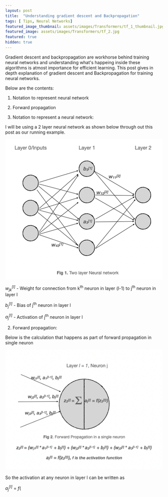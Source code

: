```yaml
---
layout: post
title:  "Understanding gradient descent and Backpropagation"
tags: [ Tips, Neural Networks]
featured_image_thumbnail: assets/images/Transformers/tf_1_thumbnail.jpg
featured_image: assets/images/Transformers/tf_2.jpg
featured: true
hidden: true
---
```



Gradient descent and backpropagation are workhorse behind training neural networks and understanding what's happeing inside these algorithms is atmost importance
for efficient learning. This post gives in depth explanation of gradient descent and Backpropagation for training neural networks.


Below are the contents:

1) Notation to represent neural network
2) Forward propagation



1) Notation to represent a neural network:

I will be using a 2 layer neural network as shown below through out this post as our running example.

<p align="center">
  <img src="https://raw.githubusercontent.com/raviteja-ganta/raviteja-ganta.github.io/main/assets/images/Backprop/bp1.png" />
</p>

*w<sub>jk</sub><sup>[l]</sup>* - Weight for connection from k<sup>th</sup> neuron in layer (l-1) to j<sup>th</sup> neuron in layer l

*b<sub>j</sub><sup>[l]</sup>* - Bias of j<sup>th</sup> neuron in layer l

*a<sub>j</sub><sup>[l]</sup>* - Activation of j<sup>th</sup> neuron in layer l

2) Forward propagation:

Below is the calculation that happens as part of forward propagation in single neuron

<p align="center">
  <img src="https://raw.githubusercontent.com/raviteja-ganta/raviteja-ganta.github.io/main/assets/images/Backprop/bp2.png" />
</p>

So the activation at any neuron in layer l can be written as 

*a<sub>j</sub><sup>[l]</sup>* = *f*(


